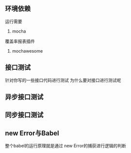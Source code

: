 ## 环境依赖
运行需要
1. mocha

覆盖率报表插件
1. mochawesome


## 接口测试
针对你写的一些接口代码进行测试
为什么要对接口进行测试呢

## 异步接口测试

## 同步接口测试


## new Error与Babel
整个babel的运行原理就是通过 new Error的捕获进行逻辑的判断